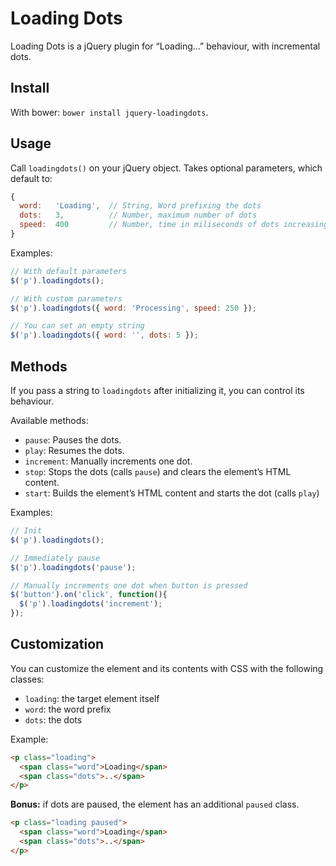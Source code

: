 # Loading Dots

Loading Dots is a jQuery plugin for “Loading...” behaviour, with incremental dots.

## Install

With bower: `bower install jquery-loadingdots`.

## Usage

Call `loadingdots()` on your jQuery object. Takes optional parameters, which default to:
```javascript
{
  word:   'Loading',  // String, Word prefixing the dots
  dots:   3,          // Number, maximum number of dots
  speed:  400         // Number, time in miliseconds of dots increasing interval
}
```

Examples:

```javascript
// With default parameters
$('p').loadingdots();

// With custom parameters
$('p').loadingdots({ word: 'Processing', speed: 250 });

// You can set an empty string
$('p').loadingdots({ word: '', dots: 5 });
```

## Methods

If you pass a string to `loadingdots` after initializing it, you can control its behaviour.

Available methods:
* `pause`: Pauses the dots.
* `play`: Resumes the dots.
* `increment`: Manually increments one dot.
* `stop`: Stops the dots (calls `pause`) and clears the element’s HTML content.
* `start`: Builds the element’s HTML content and starts the dot (calls `play`)

Examples:
```javascript
// Init
$('p').loadingdots();

// Immediately pause
$('p').loadingdots('pause');

// Manually increments one dot when button is pressed
$('button').on('click', function(){
  $('p').loadingdots('increment');
});
```

## Customization

You can customize the element and its contents with CSS with the following classes:
* `loading`: the target element itself
* `word`: the word prefix
* `dots`: the dots

Example:
```html
<p class="loading">
  <span class="word">Loading</span>
  <span class="dots">..</span>
</p>
```

**Bonus:** if dots are paused, the element has an additional `paused` class.
```html
<p class="loading paused">
  <span class="word">Loading</span>
  <span class="dots">..</span>
</p>
```
